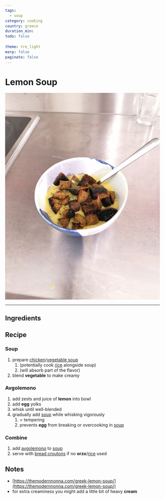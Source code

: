 ```yaml
---
tags:
  - soup
category: cooking
country: greece
duration_min:
todo: false

theme: tre_light
marp: false
paginate: false
---
```


# Lemon Soup

![](../gfx/IMG_20241201_182535.jpg)

---

## Ingredients

## Recipe

### Soup
1. prepare [chicken](./Soup_Chicken.md)/[vegetable soup](./Soup_Vegetables.md)
    1. (potentially cook [rice](./Rice.md) alongside soup)
    1. (will absorb part of the flavor)
1. blend **vegetable** to make creamy

### Avgolemono
1. add zests and juice of **lemon** into bowl
1. add **egg** yolks
1. whisk until well-blended
1. gradually add [soup](#soup) while whisking vigorously
    1. = tempering
    1. prevents **egg** from breaking or overcooking in [soup](#soup)

### Combine
1. add [avgolemono](#avgolemono) to [soup](#soup)
1. serve with [bread croutons](./BreadCroutons.md) if no **orzo**/[rice](./Rice.md) used

## Notes
* [https://themodernnonna.com/greek-lemon-soup/](https://themodernnonna.com/greek-lemon-soup/) 
* for extra creaminess you might add a little bit of heavy **cream**